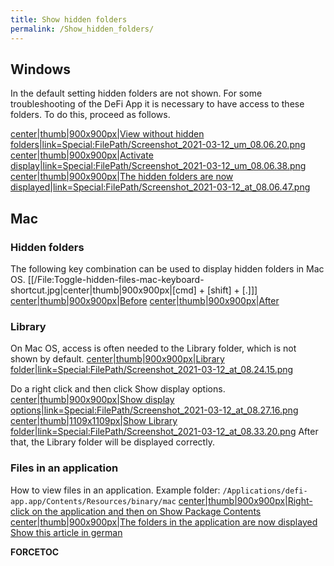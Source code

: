 ```yaml
---
title: Show hidden folders
permalink: /Show_hidden_folders/
---
```


## Windows

In the default setting hidden folders are not shown. For some
troubleshooting of the DeFi App it is necessary to have access to these
folders. To do this, proceed as follows.

[center\|thumb\|900x900px\|View without hidden
folders\|link=Special:FilePath/Screenshot_2021-03-12_um_08.06.20.png](/File:Bildschirmfoto_2021-03-12_um_08.06.20.png "wikilink")
[center\|thumb\|900x900px\|Activate
display\|link=Special:FilePath/Screenshot_2021-03-12_um_08.06.38.png](/File:Bildschirmfoto_2021-03-12_um_08.06.38.png "wikilink")
[center\|thumb\|900x900px\|The hidden folders are now
displayed\|link=Special:FilePath/Screenshot_2021-03-12_at_08.06.47.png](/File:Bildschirmfoto_2021-03-12_um_08.06.47.png "wikilink")

## Mac

### Hidden folders

The following key combination can be used to display hidden folders in
Mac OS.
\[\[/File:Toggle-hidden-files-mac-keyboard-shortcut.jpg\|center\|thumb\|900x900px\|\[cmd\] +
\[shift\] + \[.\]\]\]
[center\|thumb\|900x900px\|Before](/File:Bildschirmfoto_2021-03-13_um_00.28.50.png "wikilink")
[center\|thumb\|900x900px\|After](/File:Bildschirmfoto_2021-03-13_um_00.29.27.png "wikilink")

### Library

On Mac OS, access is often needed to the Library folder, which is not
shown by default. [center\|thumb\|900x900px\|Library
folder\|link=Special:FilePath/Screenshot_2021-03-12_at_08.24.15.png](/File:Bildschirmfoto_2021-03-12_um_08.24.15.png "wikilink")

Do a right click and then click Show display options.
[center\|thumb\|900x900px\|Show display
options\|link=Special:FilePath/Screenshot_2021-03-12_at_08.27.16.png](/File:Bildschirmfoto_2021-03-12_um_08.27.16.png "wikilink")
[center\|thumb\|1109x1109px\|Show Library
folder\|link=Special:FilePath/Screenshot_2021-03-12_at_08.33.20.png](/File:Bildschirmfoto_2021-03-12_um_08.33.20.png "wikilink")
After that, the Library folder will be displayed correctly.

### Files in an application

How to view files in an application. Example folder:
`/Applications/defi-app.app/Contents/Resources/binary/mac`
[center\|thumb\|900x900px\|Right-click on the application and then on
Show Package
Contents](/File:Bildschirmfoto_2021-03-13_um_21.44.47.png "wikilink")
[center\|thumb\|900x900px\|The folders in the application are now
displayed](/File:Bildschirmfoto_2021-03-13_um_22.06.07.png "wikilink")
[Show this article in german](/Versteckte_Ordner_anzeigen "wikilink")

__FORCETOC__